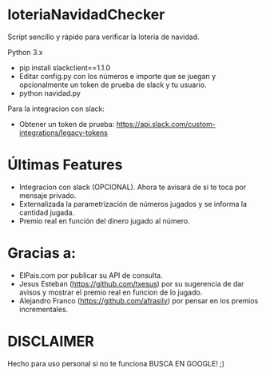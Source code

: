 # loteriaNavidadChecker

Script sencillo y rápido para verificar la lotería de navidad.

Python 3.x

* pip install slackclient==1.1.0
* Editar config.py con los números e importe que se juegan y opcionalmente un token de prueba de slack y tu usuario.
* python navidad.py

Para la integracion con slack:
* Obtener un token de prueba: https://api.slack.com/custom-integrations/legacy-tokens

# Últimas Features

* Integracion con slack (OPCIONAL). Ahora te avisará de si te toca por mensaje privado.
* Externalizada la parametrización de números jugados y se informa la cantidad jugada.
* Premio real en función del dinero jugado al número.


# Gracias a:

* ElPais.com por publicar su API de consulta.
* Jesus Esteban (https://github.com/txesus) por su sugerencia de dar avisos y mostrar el premio real en funcion de lo jugado.
* Alejandro Franco (https://github.com/afrasilv) por pensar en los premios incrementales.

# DISCLAIMER

Hecho para uso personal si no te funciona BUSCA EN GOOGLE! ;)
